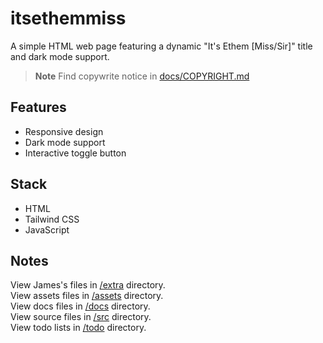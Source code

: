 # itsethemmiss

A simple HTML web page featuring a dynamic "It's Ethem [Miss/Sir]" title and dark mode support.

> **Note**
> Find copywrite notice in [docs/COPYRIGHT.md](docs/COPYRIGHT.md)

## Features

- Responsive design
- Dark mode support
- Interactive toggle button

## Stack

- HTML
- Tailwind CSS
- JavaScript

## Notes

View James's files in [/extra](/extra) directory.  
View assets files in [/assets](/assets) directory.  
View docs files in [/docs](/docs) directory.  
View source files in [/src](/src) directory.  
View todo lists in [/todo](/todo) directory.  
